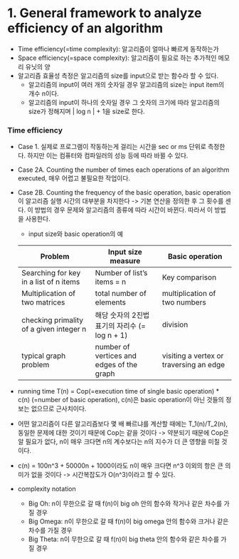 # 1. General framework to analyze efficiency of an algorithm
- Time efficiency(=time complexity): 알고리즘이 얼마나 빠르게 동작하는가
- Space efficiency(=space complexity): 알고리즘이 필요로 하는 추가적인 메모리 유닛의 양
- 알고리즘 효율성 측정은 알고리즘의 size를 input으로 받는 함수라 할 수 있다.
  - 알고리즘의 input이 여러 개의 숫자일 경우 알고리즘의 size는 input item의 개수 n이다.
  - 알고리즘의 input이 하나의 숫자일 경우 그 숫자의 크기에 따라 알고리즘의 size가 정해지며 | log n | + 1을 size로 한다.

### Time efficiency
- Case 1. 실제로 프로그램이 작동하는게 걸리는 시간을 sec or ms 단위로 측정한다. 하지만 이는 컴퓨터와 컴파일러의 성능 등에 따라 바뀔 수 있다.
- Case 2A. Counting the number of times each operations of an algorithm executed, 매우 어렵고 불필요한 작업이다.
- Case 2B. Counting the frequency of the basic operation, basic operation이 알고리즘 실행 시간의 대부분을 차지한다 -> 기본 연산을 정의한 후 그 횟수를 센다. 이 방법의 경우 문제와 알고리즘의 종류에 따라 시간이 바뀐다. 따라서 이 방법을 사용한다.
  - input size와 basic operation의 예
  
  | Problem | Input size measure | Basic operation |
  |---|---|---|
  | Searching for key in a list of n items | Number of list’s items = n | Key comparison |
  | Multiplication of two matrices | total number of elements | multiplication of two numbers |
  | checking primality of a given integer n | 해당 숫자의 2진법 표기의 자리수 (= log n + 1) | division |
  | typical graph problem | number of vertices and edges of the graph | visiting a vertex or traversing an edge |

- running time T(n) = Cop(=execution time of single basic operation) * c(n) (=number of basic operation), c(n)은 basic operation이 아닌 것들의 정보는 없으므로 근사치이다.
- 어떤 알고리즘이 다른 알고리즘보다 몇 배 빠르냐를 계산할 때에는 T_1(n)/T_2(n), 동일한 문제에 대한 것이기 때문에 Cop는 같을 것이다 -> 약분되기 때문에 Cop은 알 필요가 없다, n이 매우 크다면 n의 계수보다는 n의 지수가 더 큰 영향을 미칠 것이다.
- c(n) = 100n^3 + 50000n + 1000이라도 n이 매우 크다면 n^3 이외의 항은 큰 의미가 없을 것이다 -> 시간복잡도가 O(n^3)이라고 할 수 있다.
- complexity notation
  - Big Oh: n이 무한으로 갈 때 f(n)이 big oh 안의 함수와 작거나 같은 차수를 가질 경우
  - Big Omega: n이 무한으로 갈 때 f(n)이 big omega 안의 함수와 크거나 같은 차수를 가질 경우
  - Big Theta: n이 무한으로 갈 때 f(n)이 big theta 안의 함수와 같은 차수를 가질 경우
